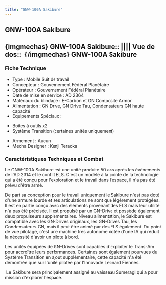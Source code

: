 ```yaml
---
title: "GNW-100A Sakibure"
---
```


GNW-100A Sakibure
-----------------

{imgmechas}
GNW-100A Sakibure::
||||
Vue de dos:: 
{/imgmechas}
GNW-100A Sakibure
-----------------


### Fiche Technique


- Type : Mobile Suit de travail  
- Concepteur : Gouvernement Fédéral Planétaire  
- Opérateur : Gouvernement Fédéral Planétaire  
- Date de mise en service : AD 2364  
- Matériaux du blindage : E-Carbon et GN Composite Armor  
- Alimentation : GN Drive, GN Drive Tau, Condensateurs GN haute capacité  
- Equipements Spéciaux :


* Boîtes à outils x2
* Système Transition (certaines unités uniquement)


- Armement : Aucun  
- Mecha Designer : Kenji Teraoka


### Caractéristiques Techniques et Combat


Le GNW-100A Sakibure est une unité produite 50 ans après les évènements de l'AD 2314 et le conflit ELS. C'est un modèle à la pointe de la technologie qui a été conçu pour l'exploration et le travail dans l'espace, il n'a pas été prévu d'être armé.   
   
 De part sa conception pour le travail uniquement le Sakibure n'est pas doté d'une armure lourde et ses articulations ne sont que légèrement protégées. Il est en partie conçu avec des éléments provenant des ELS mais leur utilité n'a pas été précisée. Il est propulsé par un GN-Drive et possède également deux propulseurs supplémentaires. Niveau alimentation, le Sakibure est compatible avec les GN-Drives originaux, les GN-Drives Tau, les Condensateurs GN, mais il peut être animé par des ELS également. Du point de vue pilotage, c'est une machine très autonome dotée d'une IA qui réduit la nécessité d'avoir un pilote à bord.   
   
 Les unités équipées de GN-Drives sont capables d'exploiter le Trans-Am pour accroître leurs performances. Certaines sont également pourvues du Système Transition en ajout supplémentaire, cette capacité n'a été démontrée que sur l'unité pilotée par l'Innovade Leonard Fiennes.   
   
 Le Sakibure sera principalement assigné au vaisseau Sumeragi qui a pour mission d'explorer l'espace.

